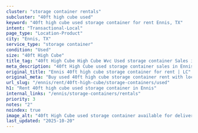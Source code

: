 ```yaml
---
cluster: "storage container rentals"
subcluster: "40ft high cube used"
keyword: "40ft high cube used storage container for rent Ennis, TX"
intent: "Transactional-Local"
page_type: "Location-Product"
city: "Ennis, TX"
service_type: "storage container"
condition: "Used"
size: "40ft High Cube"
title_tag: "40ft High Cube High Cube Wvc Used storage container Sales in Ennis | LC Container"
meta_description: "40ft High Cube used storage container sales in Ennis. High cube containers with extra height. Fast delivery, competitive pricing. Serving storage containers area. Quote ID: FFY. Call (214) 524-4168 for your free quote today."
original_title: "Ennis 40ft high cube storage container for rent | LC"
original_meta: "Buy used 40ft high cube storage container rent with local delivery in Ennis, TX. LC Container — local Since 2003. Request a fast quote today."
url_slug: "/ennis/rent/40ft-high-cube/storage-containers/used"
h1: "Rent 40ft high cube used storage container in Ennis"
internal_links: "/ennis/storage-containers/rentals"
priority: 3
notes: "2"
noindex: true
image_alt: "40ft High Cube used storage container available for delivery in Ennis"
last_updated: "2025-10-20"
---
```


<!-- TODO: Add unique city/inventory copy, images, and internal links here. -->
